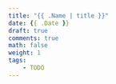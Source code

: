 ```yaml
---
title: "{{ .Name | title }}"
date: {{ .Date }}
draft: true
comments: true
math: false
weight: 1
tags:
    - TODO
---
```


<!--more-->


